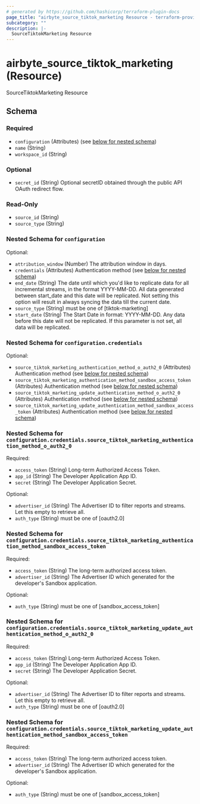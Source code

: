 ```yaml
---
# generated by https://github.com/hashicorp/terraform-plugin-docs
page_title: "airbyte_source_tiktok_marketing Resource - terraform-provider-airbyte"
subcategory: ""
description: |-
  SourceTiktokMarketing Resource
---
```


# airbyte_source_tiktok_marketing (Resource)

SourceTiktokMarketing Resource



<!-- schema generated by tfplugindocs -->
## Schema

### Required

- `configuration` (Attributes) (see [below for nested schema](#nestedatt--configuration))
- `name` (String)
- `workspace_id` (String)

### Optional

- `secret_id` (String) Optional secretID obtained through the public API OAuth redirect flow.

### Read-Only

- `source_id` (String)
- `source_type` (String)

<a id="nestedatt--configuration"></a>
### Nested Schema for `configuration`

Optional:

- `attribution_window` (Number) The attribution window in days.
- `credentials` (Attributes) Authentication method (see [below for nested schema](#nestedatt--configuration--credentials))
- `end_date` (String) The date until which you'd like to replicate data for all incremental streams, in the format YYYY-MM-DD. All data generated between start_date and this date will be replicated. Not setting this option will result in always syncing the data till the current date.
- `source_type` (String) must be one of [tiktok-marketing]
- `start_date` (String) The Start Date in format: YYYY-MM-DD. Any data before this date will not be replicated. If this parameter is not set, all data will be replicated.

<a id="nestedatt--configuration--credentials"></a>
### Nested Schema for `configuration.credentials`

Optional:

- `source_tiktok_marketing_authentication_method_o_auth2_0` (Attributes) Authentication method (see [below for nested schema](#nestedatt--configuration--credentials--source_tiktok_marketing_authentication_method_o_auth2_0))
- `source_tiktok_marketing_authentication_method_sandbox_access_token` (Attributes) Authentication method (see [below for nested schema](#nestedatt--configuration--credentials--source_tiktok_marketing_authentication_method_sandbox_access_token))
- `source_tiktok_marketing_update_authentication_method_o_auth2_0` (Attributes) Authentication method (see [below for nested schema](#nestedatt--configuration--credentials--source_tiktok_marketing_update_authentication_method_o_auth2_0))
- `source_tiktok_marketing_update_authentication_method_sandbox_access_token` (Attributes) Authentication method (see [below for nested schema](#nestedatt--configuration--credentials--source_tiktok_marketing_update_authentication_method_sandbox_access_token))

<a id="nestedatt--configuration--credentials--source_tiktok_marketing_authentication_method_o_auth2_0"></a>
### Nested Schema for `configuration.credentials.source_tiktok_marketing_authentication_method_o_auth2_0`

Required:

- `access_token` (String) Long-term Authorized Access Token.
- `app_id` (String) The Developer Application App ID.
- `secret` (String) The Developer Application Secret.

Optional:

- `advertiser_id` (String) The Advertiser ID to filter reports and streams. Let this empty to retrieve all.
- `auth_type` (String) must be one of [oauth2.0]


<a id="nestedatt--configuration--credentials--source_tiktok_marketing_authentication_method_sandbox_access_token"></a>
### Nested Schema for `configuration.credentials.source_tiktok_marketing_authentication_method_sandbox_access_token`

Required:

- `access_token` (String) The long-term authorized access token.
- `advertiser_id` (String) The Advertiser ID which generated for the developer's Sandbox application.

Optional:

- `auth_type` (String) must be one of [sandbox_access_token]


<a id="nestedatt--configuration--credentials--source_tiktok_marketing_update_authentication_method_o_auth2_0"></a>
### Nested Schema for `configuration.credentials.source_tiktok_marketing_update_authentication_method_o_auth2_0`

Required:

- `access_token` (String) Long-term Authorized Access Token.
- `app_id` (String) The Developer Application App ID.
- `secret` (String) The Developer Application Secret.

Optional:

- `advertiser_id` (String) The Advertiser ID to filter reports and streams. Let this empty to retrieve all.
- `auth_type` (String) must be one of [oauth2.0]


<a id="nestedatt--configuration--credentials--source_tiktok_marketing_update_authentication_method_sandbox_access_token"></a>
### Nested Schema for `configuration.credentials.source_tiktok_marketing_update_authentication_method_sandbox_access_token`

Required:

- `access_token` (String) The long-term authorized access token.
- `advertiser_id` (String) The Advertiser ID which generated for the developer's Sandbox application.

Optional:

- `auth_type` (String) must be one of [sandbox_access_token]


